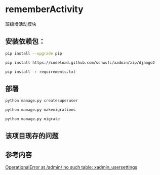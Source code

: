 # rememberActivity

班级墙活动模块

## 安装依赖包：

```sh
pip install --upgrade pip

pip install https://codeload.github.com/sshwsfc/xadmin/zip/django2

pip install -r requirements.txt
```

## 部署

```sh
python manage.py createsuperuser

python manage.py makemigrations

python manage.py migrate
```

## 该项目现存的问题

## 参考内容

[OperationalError at /admin/ no such table: xadmin_usersettings
](https://stackoverflow.com/questions/44108753/operationalerror-at-admin-no-such-table-xadmin-usersettings)  
